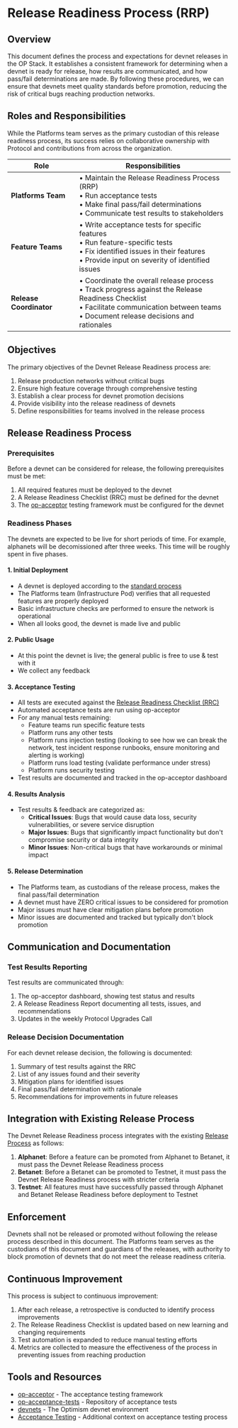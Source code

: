 # Release Readiness Process (RRP)

## Overview

This document defines the process and expectations for devnet releases in the OP Stack. It establishes a consistent framework for determining when a devnet is ready for release, how results are communicated, and how pass/fail determinations are made. By following these procedures, we can ensure that devnets meet quality standards before promotion, reducing the risk of critical bugs reaching production networks.

## Roles and Responsibilities

While the Platforms team serves as the primary custodian of this release readiness process, its success relies on collaborative ownership with Protocol and contributions from across the organization.

| Role | Responsibilities |
|------|-----------------|
| **Platforms Team** | • Maintain the Release Readiness Process (RRP)<br>• Run acceptance tests<br>• Make final pass/fail determinations<br>• Communicate test results to stakeholders |
| **Feature Teams** | • Write acceptance tests for specific features<br>• Run feature-specific tests<br>• Fix identified issues in their features<br>• Provide input on severity of identified issues |
| **Release Coordinator** | • Coordinate the overall release process<br>• Track progress against the Release Readiness Checklist<br>• Facilitate communication between teams<br>• Document release decisions and rationales |

## Objectives

The primary objectives of the Devnet Release Readiness process are:

1. Release production networks without critical bugs
2. Ensure high feature coverage through comprehensive testing
3. Establish a clear process for devnet promotion decisions
4. Provide visibility into the release readiness of devnets
5. Define responsibilities for teams involved in the release process

## Release Readiness Process

### Prerequisites

Before a devnet can be considered for release, the following prerequisites must be met:

1. All required features must be deployed to the devnet
2. A Release Readiness Checklist (RRC) must be defined for the devnet
3. The [op-acceptor](https://github.com/ethereum-optimism/infra/tree/main/op-acceptor) testing framework must be configured for the devnet

### Readiness Phases

The devnets are expected to be live for short periods of time. For example, alphanets will be decomissioned after three weeks. This time will be roughly spent in five phases.

#### 1. Initial Deployment

- A devnet is deployed according to the [standard process](https://github.com/ethereum-optimism/devnets/blob/main/README.md)
- The Platforms team (Infrastructure Pod) verifies that all requested features are properly deployed
- Basic infrastructure checks are performed to ensure the network is operational
- When all looks good, the devnet is made live and public

#### 2. Public Usage

- At this point the devnet is live; the general public is free to use & test with it
- We collect any feedback

#### 3. Acceptance Testing

- All tests are executed against the [Release Readiness Checklist (RRC)](./release-checklist.md)
- Automated acceptance tests are run using op-acceptor
- For any manual tests remaining:
    - Feature teams run specific feature tests
    - Platform runs any other tests
    - Platform runs injection testing (looking to see how we can break the network, test incident response runbooks, ensure monitoring and alerting is working)
    - Platform runs load testing (validate performance under stress)
    - Platform runs security testing
- Test results are documented and tracked in the op-acceptor dashboard

#### 4. Results Analysis

- Test results & feedback are categorized as:
  - **Critical Issues**: Bugs that would cause data loss, security vulnerabilities, or severe service disruption
  - **Major Issues**: Bugs that significantly impact functionality but don't compromise security or data integrity
  - **Minor Issues**: Non-critical bugs that have workarounds or minimal impact

#### 5. Release Determination

- The Platforms team, as custodians of the release process, makes the final pass/fail determination
- A devnet must have ZERO critical issues to be considered for promotion
- Major issues must have clear mitigation plans before promotion
- Minor issues are documented and tracked but typically don't block promotion

## Communication and Documentation

### Test Results Reporting

Test results are communicated through:

1. The op-acceptor dashboard, showing test status and results
2. A Release Readiness Report documenting all tests, issues, and recommendations
3. Updates in the weekly Protocol Upgrades Call

### Release Decision Documentation

For each devnet release decision, the following is documented:

1. Summary of test results against the RRC
2. List of any issues found and their severity
3. Mitigation plans for identified issues
4. Final pass/fail determination with rationale
5. Recommendations for improvements in future releases

## Integration with Existing Release Process

The Devnet Release Readiness process integrates with the existing [Release Process](../release-process.md) as follows:

1. **Alphanet**: Before a feature can be promoted from Alphanet to Betanet, it must pass the Devnet Release Readiness process
2. **Betanet**: Before a Betanet can be promoted to Testnet, it must pass the Devnet Release Readiness process with stricter criteria
3. **Testnet**: All features must have successfully passed through Alphanet and Betanet Release Readiness before deployment to Testnet

## Enforcement

Devnets shall not be released or promoted without following the release process described in this document. The Platforms team serves as the custodians of this document and guardians of the releases, with authority to block promotion of devnets that do not meet the release readiness criteria.

## Continuous Improvement

This process is subject to continuous improvement:

1. After each release, a retrospective is conducted to identify process improvements
2. The Release Readiness Checklist is updated based on new learning and changing requirements
3. Test automation is expanded to reduce manual testing efforts
4. Metrics are collected to measure the effectiveness of the process in preventing issues from reaching production

## Tools and Resources

- [op-acceptor](https://github.com/ethereum-optimism/infra/tree/main/op-acceptor) - The acceptance testing framework
- [op-acceptance-tests](https://github.com/ethereum-optimism/optimism/tree/develop/op-acceptance-tests) - Repository of acceptance tests
- [devnets](https://devnets.optimism.io/) - The Optimism devnet environment
- [Acceptance Testing](./index.md) - Additional context on acceptance testing process 